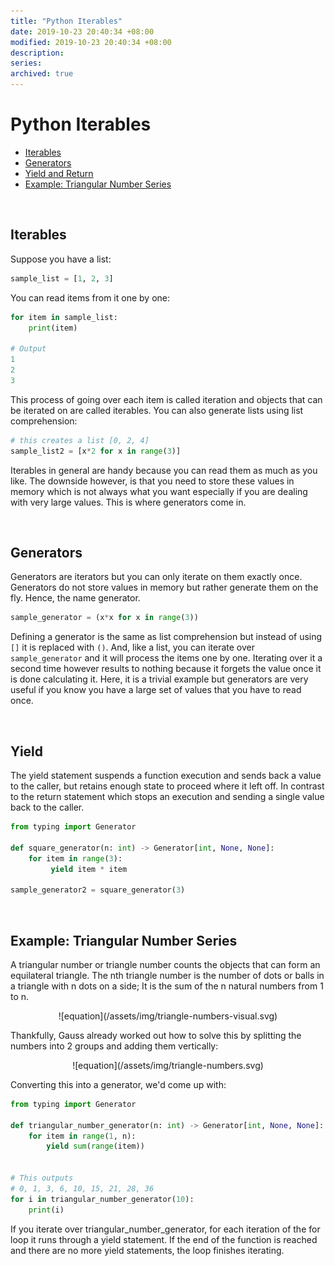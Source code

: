 ```yaml
---
title: "Python Iterables"
date: 2019-10-23 20:40:34 +08:00
modified: 2019-10-23 20:40:34 +08:00
description:
series:
archived: true
---
```


# Python Iterables

<!-- toc -->

- [Iterables](#Iterables)
- [Generators](#Generators)
- [Yield and Return](#Yield-and-Return)
- [Example: Triangular Number Series](#Example-Triangular-Number-Series)

<!-- tocstop -->

<br>

## Iterables

Suppose you have a list:

```python
sample_list = [1, 2, 3]
```

You can read items from it one by one:
```python
for item in sample_list:
    print(item)

# Output
1
2
3
```

This process of going over each item is called iteration and objects that can be iterated on are called iterables. You can also generate lists using list comprehension:

```python
# this creates a list [0, 2, 4]
sample_list2 = [x*2 for x in range(3)]
```

Iterables in general are handy because you can read them as much as you like. The downside however, is that you need to store these values in memory which is not always what you want especially if you are dealing with very large values. This is where generators come in.

<br>

## Generators

Generators are iterators but you can only iterate on them exactly once. Generators do not store values in memory but rather generate them on the fly. Hence, the name generator.

```python
sample_generator = (x*x for x in range(3))
```

Defining a generator is the same as list comprehension but instead of using `[]` it is replaced with `()`. And, like a list, you can iterate over `sample_generator` and it will process the items one by one. Iterating over it a second time however results to nothing because it forgets the value once it is done calculating it. Here, it is a trivial example but generators are very useful if you know you have a large set of values that you have to read once.

<br>

## Yield

The yield statement suspends a function execution and sends back a value to the caller, but retains enough state to proceed where it left off. In contrast to the return statement which stops an execution and sending a single value back to the caller.

```python
from typing import Generator

def square_generator(n: int) -> Generator[int, None, None]:
    for item in range(3):
         yield item * item

sample_generator2 = square_generator(3)
```

<br>

## Example: Triangular Number Series

A triangular number or triangle number counts the objects that can form an equilateral triangle. The nth triangle number is the number of dots or balls in a triangle with n dots on a side; It is the sum of the n natural numbers from 1 to n.

<p style="text-align: center;" markdown="1">
![equation](/assets/img/triangle-numbers-visual.svg)
</p>

Thankfully, Gauss already worked out how to solve this by splitting the numbers into 2 groups and adding them vertically:

<p style="text-align: center;" markdown="1">
![equation](/assets/img/triangle-numbers.svg)
</p>

Converting this into a generator, we'd come up with:

```python
from typing import Generator

def triangular_number_generator(n: int) -> Generator[int, None, None]:
    for item in range(1, n):
        yield sum(range(item))


# This outputs
# 0, 1, 3, 6, 10, 15, 21, 28, 36
for i in triangular_number_generator(10):
    print(i)
```

If you iterate over triangular_number_generator, for each iteration of the for loop it runs through a yield statement. If the end of the function is reached and there are no more yield statements, the loop finishes iterating.
